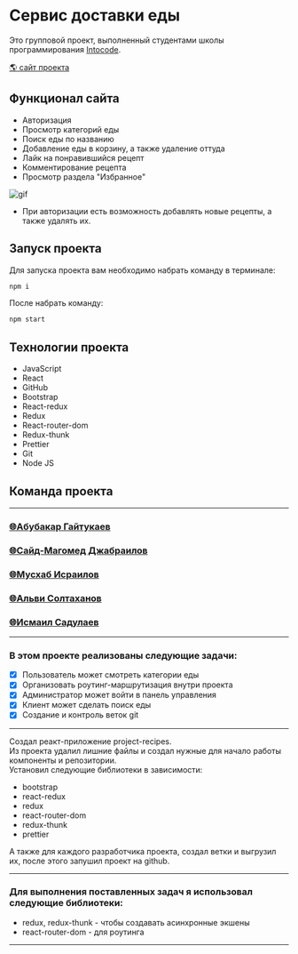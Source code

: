 # Сервис доставки еды

<p>Это групповой проект, выполненный студентами школы программирования <a href="https://intocode.ru/" target="_blank">Intocode</a>.</p>

<p><a href="https://blooming-castle-56069.herokuapp.com/" target="_blank">🌎 сайт проекта</a></p>

## Функционал сайта

- Авторизация
- Просмотр категорий еды
- Поиск еды по названию
- Добавление еды в корзину, а также удаление оттуда
- Лайк на понравившийся рецепт
- Комментирование рецепта
- Просмотр раздела "Избранное"

![gif](https://github.com/AbuYas7/yedoo-frontend-1/giff/cafe/filter.gif)

- При авторизации есть возможность добавлять новые рецепты, а также удалять их.

<!-- ![gif](https://github.com/AbuYas7/yedoo-frontend-1/blob/cafe/IMG_1337.gif) -->

## Запуск проекта

Для запуска проекта вам необходимо набрать команду в терминале:

```javascript
npm i
```

После набрать команду:

```javascript
npm start
```

## Технологии проекта

- JavaScript
- React
- GitHub
- Bootstrap
- React-redux
- Redux
- React-router-dom
- Redux-thunk
- Prettier
- Git
- Node JS

## Команда проекта

---

<h3>
  <a href="https://github.com/AbuYas7">
        🌐Абубакар Гайтукаев
  </a>
</h3>

<h3>
  <a href="https://github.com/said-mohmad">
        🌐Сайд-Магомед Джабраилов
  </a>
</h3>

<h3>
  <a href="https://github.com/zhelezobeton">
        🌐Мусхаб Исраилов
  </a>
</h3>

<h3>
  <a href="https://github.com/alvi-soltakhanov">
        🌐Альви Солтаханов
  </a>
</h3>

<h3>
  <a href="https://github.com/Sadulaev">
        🌐Исмаил Садулаев
  </a>
</h3>

---

### В этом проекте реализованы следующие задачи:

- [x] Пользователь может смотреть категории еды
- [x] Организовать роутинг-маршрутизация внутри проекта
- [x] Администратор может войти в панель управления
- [x] Клиент может сделать поиск еды
- [x] Создание и контроль веток git

---

Создал реакт-приложение project-recipes.</br>
Из проекта удалил лишние файлы и создал нужные для начало работы компоненты и репозитории.<br>
Установил следующие библиотеки в зависимости:

- bootstrap
- react-redux
- redux
- react-router-dom
- redux-thunk
- prettier

А также для каждого разработчика проекта, создал ветки и выгрузил их, после этого запушил проект на github.

---

### Для выполнения поставленных задач я использовал следующие библиотеки:

- redux, redux-thunk - чтобы создавать асинхронные экшены
- react-router-dom - для роутинга

---

